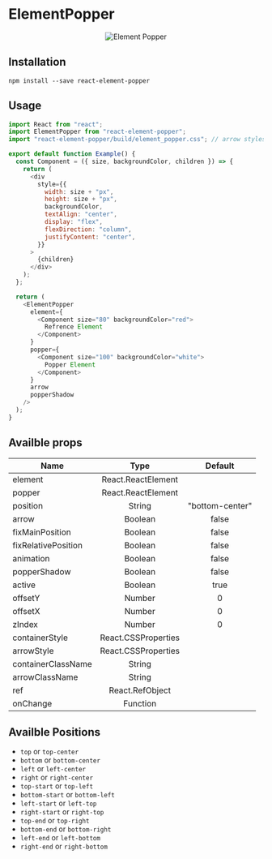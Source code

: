 # ElementPopper

<div align="center">
  <img src="https://github.com/shahabyazdi/react-element-popper/blob/master/screenshot/screenshot.jpg?raw=true" alt="Element Popper"/>
</div>

## Installation

```code
npm install --save react-element-popper
```

## Usage

```javascript
import React from "react";
import ElementPopper from "react-element-popper";
import "react-element-popper/build/element_popper.css"; // arrow styles and shadow

export default function Example() {
  const Component = ({ size, backgroundColor, children }) => {
    return (
      <div
        style={{
          width: size + "px",
          height: size + "px",
          backgroundColor,
          textAlign: "center",
          display: "flex",
          flexDirection: "column",
          justifyContent: "center",
        }}
      >
        {children}
      </div>
    );
  };

  return (
    <ElementPopper
      element={
        <Component size="80" backgroundColor="red">
          Refrence Element
        </Component>
      }
      popper={
        <Component size="100" backgroundColor="white">
          Popper Element
        </Component>
      }
      arrow
      popperShadow
    />
  );
}
```

## Availble props

| Name                |        Type         |     Default     |
| ------------------- | :-----------------: | :-------------: |
| element             | React.ReactElement  |                 |
| popper              | React.ReactElement  |                 |
| position            |       String        | "bottom-center" |
| arrow               |       Boolean       |      false      |
| fixMainPosition     |       Boolean       |      false      |
| fixRelativePosition |       Boolean       |      false      |
| animation           |       Boolean       |      false      |
| popperShadow        |       Boolean       |      false      |
| active              |       Boolean       |      true       |
| offsetY             |       Number        |        0        |
| offsetX             |       Number        |        0        |
| zIndex              |       Number        |        0        |
| containerStyle      | React.CSSProperties |                 |
| arrowStyle          | React.CSSProperties |                 |
| containerClassName  |       String        |                 |
| arrowClassName      |       String        |                 |
| ref                 |   React.RefObject   |                 |
| onChange            |      Function       |                 |

## Availble Positions

- `top` or `top-center`
- `bottom` or `bottom-center`
- `left` or `left-center`
- `right` or `right-center`
- `top-start` or `top-left`
- `bottom-start` or `bottom-left`
- `left-start` or `left-top`
- `right-start` or `right-top`
- `top-end` or `top-right`
- `bottom-end` or `bottom-right`
- `left-end` or `left-bottom`
- `right-end` or `right-bottom`
